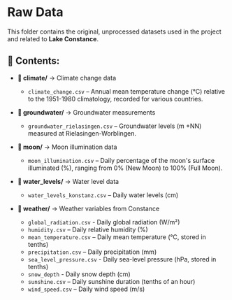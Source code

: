 # Raw Data
This folder contains the original, unprocessed datasets used in the project and related to **Lake Constance**.

## 📂 Contents:

- **📁 climate/** → Climate change data
  - `climate_change.csv` – Annual mean temperature change (°C) relative to the 1951-1980 climatology, recorded for various countries.
 
- **📁 groundwater/** → Groundwater measurements
  - `groundwater_rielasingen.csv` – Groundwater levels (m +NN) measured at Rielasingen-Worblingen.
 
- **📁 moon/** → Moon illumination data
  - `moon_illumination.csv` – Daily percentage of the moon's surface illuminated (%), ranging from 0% (New Moon) to 100% (Full Moon).
 
- **📁 water_levels/** → Water level data
  - `water_levels_konstanz.csv` – Daily water levels (cm)

- **📁 weather/** → Weather variables from Constance
  - `global_radiation.csv` - Daily global radiation (W/m²)
  - `humidity.csv` – Daily relative humidity (%)
  - `mean_temperature.csv` – Daily mean temperature (°C, stored in tenths)
  - `precipitation.csv` – Daily precipitation (mm)
  - `sea_level_pressure.csv` - Daily sea-level pressure (hPa, stored in tenths)
  - `snow_depth` - Daily snow depth (cm)
  - `sunshine.csv` – Daily sunshine duration (tenths of an hour)
  - `wind_speed.csv` – Daily wind speed (m/s)






